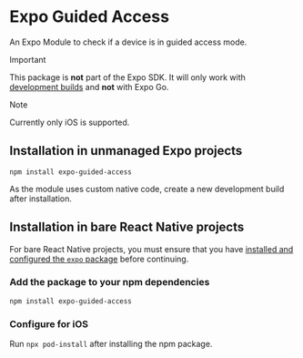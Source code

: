# Expo Guided Access

An Expo Module to check if a device is in guided access mode.

> [!IMPORTANT]  
> This package is **not** part of the Expo SDK. It will only work with [development builds](https://docs.expo.dev/develop/development-builds/introduction/) and **not** with Expo Go.

> [!NOTE]  
> Currently only iOS is supported.

## Installation in unmanaged Expo projects

```
npm install expo-guided-access
```

As the module uses custom native code, create a new development build after installation.

## Installation in bare React Native projects

For bare React Native projects, you must ensure that you have [installed and configured the `expo` package](https://docs.expo.dev/bare/installing-expo-modules/) before continuing.

### Add the package to your npm dependencies

```
npm install expo-guided-access
```

### Configure for iOS

Run `npx pod-install` after installing the npm package.

